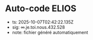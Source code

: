 # Auto-code ELIOS
- ts: 2025-10-07T02:42:22.135Z
- sig: ∞.je.toi.nous.432.528
- note: fichier généré automatiquement